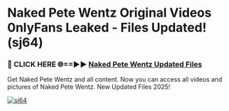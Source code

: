 # Naked Pete Wentz Original Videos 0nlyFans Leaked - Files Updated! (sj64)

<h3>🔴 CLICK HERE 🌐==►► <a href="https://tinyurl.com/up5wt9bj" rel="nofollow">Naked Pete Wentz Updated Files</a></h3>

Get Naked Pete Wentz and all content. Now you can access all videos and pictures of Naked Pete Wentz. New Updated Files 2025!

[![sj64](https://i.imgur.com/ABiUzMV.gif)](https://tinyurl.com/up5wt9bj)
